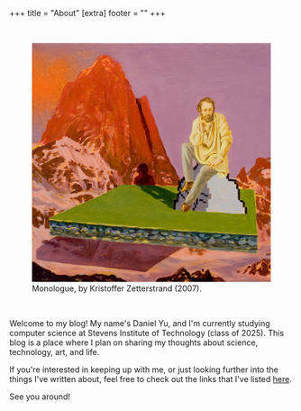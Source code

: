 +++
title = "About"
[extra]
footer = ""
+++

<div class="card_post">

<br>
<figure>
<img src="monologue.jpg">
<figcaption>Monologue, by Kristoffer Zetterstrand (2007).</figcaption>
</figure>
<br>

Welcome to my blog! My name's Daniel Yu, and I'm currently studying computer science at Stevens Institute of Technology (class of 2025). This blog is a place where I plan on sharing my thoughts about science, technology, art, and life.

If you're interested in keeping up with me, or just looking further into the things I've written about, feel free to check out the links that I've listed <a href="/links">here</a>.

See you around!

</div>
